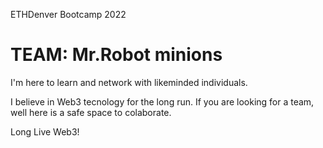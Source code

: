  ETHDenver Bootcamp 2022


# TEAM: Mr.Robot minions

I'm here to learn and network with likeminded individuals.

I believe in Web3 tecnology for the long run. If you are looking for a team, well here is a safe space to colaborate.
  

   Long Live Web3!
